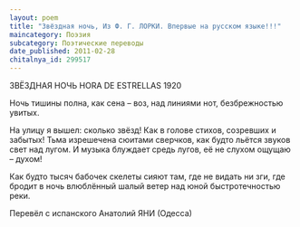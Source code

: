 ```yaml
---
layout: poem
title: "Звёздная ночь, Из Ф. Г. ЛОРКИ. Впервые на русском языке!!!"
maincategory: Поэзия
subcategory: Поэтические переводы
date_published: 2011-02-28
chitalnya_id: 299517
---
```




ЗВЁЗДНАЯ НОЧЬ
HORA DE ESTRELLAS 
1920

Ночь тишины полна, как сена –  воз,
над  линиями нот, 
безбрежностью увитых.

На улицу я вышел: 
сколько звёзд!
Как в голове стихов, 
созревших и забытых!
Тьма изрешечена
сюитами сверчков,
как будто льётся
звуков свет над лугом.
И музыка блуждает 
средь лугов,
её не слухом ощущаю – 
духом!

Как будто тысяч бабочек скелеты
сияют там, где не видать ни зги,
где бродит в ночь влюблённый шалый ветер
над юной быстротечностью реки.

Перевёл с испанского Анатолий ЯНИ (Одесса)






